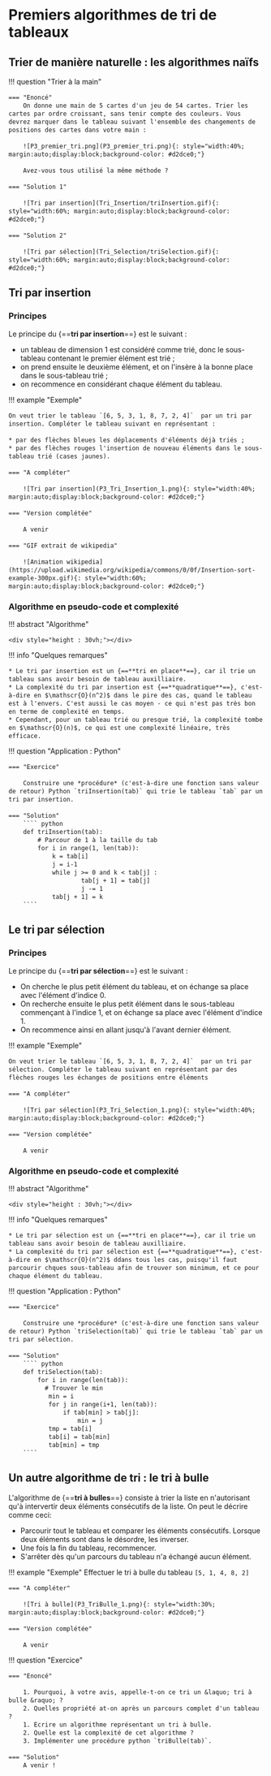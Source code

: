 # Premiers algorithmes de tri de tableaux

## Trier de manière naturelle : les algorithmes naïfs

!!! question "Trier à la main"

	=== "Enoncé"
		On donne une main de 5 cartes d'un jeu de 54 cartes. Trier les cartes par ordre croissant, sans tenir compte des couleurs. Vous devrez marquer dans le tableau suivant l'ensemble des changements de positions des cartes dans votre main :
		
		![P3_premier_tri.png](P3_premier_tri.png){: style="width:40%; margin:auto;display:block;background-color: #d2dce0;"}
		
		Avez-vous tous utilisé la même méthode ?
	
	=== "Solution 1"
	
		![Tri par insertion](Tri_Insertion/triInsertion.gif){: style="width:60%; margin:auto;display:block;background-color: #d2dce0;"}
		
	=== "Solution 2"
	
		![Tri par sélection](Tri_Selection/triSelection.gif){: style="width:60%; margin:auto;display:block;background-color: #d2dce0;"}

## Tri par insertion

### Principes

Le principe du {==**tri par insertion**==} est le suivant :

* un tableau de dimension 1 est considéré comme trié, donc le sous-tableau contenant le premier élément est trié ;
* on prend ensuite le deuxième élément, et on l'insère à la bonne place dans le sous-tableau trié ;
* on recommence en considérant chaque élément du tableau.

!!! example "Exemple"

	On veut trier le tableau `[6, 5, 3, 1, 8, 7, 2, 4]`  par un tri par insertion. Compléter le tableau suivant en représentant :
	
	* par des flèches bleues les déplacements d'éléments déjà triés ;
	* par des flèches rouges l'insertion de nouveau éléments dans le sous-tableau trié (cases jaunes).
	
	=== "A compléter"

		![Tri par insertion](P3_Tri_Insertion_1.png){: style="width:40%; margin:auto;display:block;background-color: #d2dce0;"}

	=== "Version complétée"
	
		A venir
		
	=== "GIF extrait de wikipedia"
	
		![Animation wikipedia](https://upload.wikimedia.org/wikipedia/commons/0/0f/Insertion-sort-example-300px.gif){: style="width:60%; margin:auto;display:block;background-color: #d2dce0;"}
		
		
### Algorithme en pseudo-code et complexité

!!! abstract "Algorithme"

	<div style="height : 30vh;"></div>
	
!!! info "Quelques remarques"

	* Le tri par insertion est un {==**tri en place**==}, car il trie un tableau sans avoir besoin de tableau auxilliaire.
	* La complexité du tri par insertion est {==**quadratique**==}, c'est-à-dire en $\mathscr{O}(n^2)$ dans le pire des cas, quand le tableau est à l'envers. C'est aussi le cas moyen - ce qui n'est pas très bon en terme de complexité en temps.
	* Cependant, pour un tableau trié ou presque trié, la complexité tombe en $\mathscr{O}(n)$, ce qui est une complexité linéaire, très efficace.

!!! question "Application : Python"

	=== "Exercice"
	
		Construire une *procédure* (c'est-à-dire une fonction sans valeur de retour) Python `triInsertion(tab)` qui trie le tableau `tab` par un tri par insertion.
		
	=== "Solution"
		```` python
		def triInsertion(tab): 
			# Parcour de 1 à la taille du tab
			for i in range(1, len(tab)): 
				k = tab[i] 
				j = i-1
				while j >= 0 and k < tab[j] : 
						tab[j + 1] = tab[j] 
						j -= 1
				tab[j + 1] = k
		````
## Le tri par sélection

### Principes

Le principe du {==**tri par sélection**==} est le suivant :

* On cherche le plus petit élément du tableau, et on échange sa place avec l'élément d'indice 0.
* On recherche ensuite le plus petit élément dans le sous-tableau commençant à l'indice 1, et on échange sa place avec l'élément d'indice 1.
* On recommence ainsi en allant jusqu'à l'avant dernier élément.

!!! example "Exemple"

	On veut trier le tableau `[6, 5, 3, 1, 8, 7, 2, 4]`  par un tri par sélection. Compléter le tableau suivant en représentant par des flèches rouges les échanges de positions entre éléments
	
	=== "A compléter"

		![Tri par sélection](P3_Tri_Selection_1.png){: style="width:40%; margin:auto;display:block;background-color: #d2dce0;"}

	=== "Version complétée"
	
		A venir

### Algorithme en pseudo-code et complexité

!!! abstract "Algorithme"

	<div style="height : 30vh;"></div>
	
!!! info "Quelques remarques"

	* Le tri par sélection est un {==**tri en place**==}, car il trie un tableau sans avoir besoin de tableau auxilliaire.
	* La complexité du tri par sélection est {==**quadratique**==}, c'est-à-dire en $\mathscr{O}(n^2)$ ddans tous les cas, puisqu'il faut parcourir chques sous-tableau afin de trouver son minimum, et ce pour chaque élément du tableau.

!!! question "Application : Python"

	=== "Exercice"
	
		Construire une *procédure* (c'est-à-dire une fonction sans valeur de retour) Python `triSelection(tab)` qui trie le tableau `tab` par un tri par sélection.
		
	=== "Solution"
		```` python
		def triSelection(tab):
			for i in range(len(tab)):
			  # Trouver le min
			   min = i
			   for j in range(i+1, len(tab)):
				   if tab[min] > tab[j]:
					   min = j						
			   tmp = tab[i]
			   tab[i] = tab[min]
			   tab[min] = tmp
		````
		
## Un autre algorithme de tri : le tri à bulle

L'algorithme de {==**tri à bulles**==} consiste à trier la liste en n'autorisant qu'à intervertir deux éléments consécutifs de la liste. On peut le décrire comme ceci:

* Parcourir tout le tableau et comparer les éléments consécutifs. Lorsque deux éléments sont dans le désordre, les inverser.
* Une fois la fin du tableau, recommencer.
* S'arrêter dès qu'un parcours du tableau n'a échangé aucun élément.

!!! example "Exemple"
	Effectuer le tri à bulle du tableau `[5, 1, 4, 8, 2]`

	=== "A compléter"

		![Tri à bulle](P3_TriBulle_1.png){: style="width:30%; margin:auto;display:block;background-color: #d2dce0;"}

	=== "Version complétée"
	
		A venir
		
!!! question "Exercice"

	=== "Enoncé"
	
		1. Pourquoi, à votre avis, appelle-t-on ce tri un &laquo; tri à bulle &raquo; ?
		2. Quelles propriété at-on après un parcours complet d'un tableau ?
		1. Ecrire un algorithme représentant un tri à bulle.
		2. Quelle est la complexité de cet algorithme ?
		3. Implémenter une procédure python `triBulle(tab)`.
		
	=== "Solution"
		A venir ! 
		